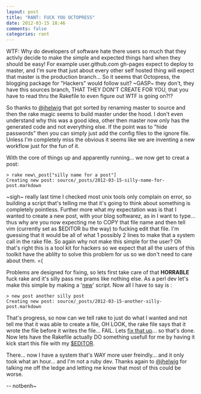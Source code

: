 ```yaml
---
layout: post
title: "RANT: FUCK YOU OCTOPRESS"
date: 2012-03-15 18:46
comments: false
categories: rant
---
```


WTF: Why do developers of software hate there users so much that they activly decide to make the simple and expected things hard when they should be easy! For example user.github.com gh-pages expect to deploy to master, and I'm sure that just about every other self hosted thing will expect that master is the production branch... So it seems that Octopress, the blogging package for "Hackers" would follow suit? ~GASP~ they don't, they have this sources branch, THAT THEY DON'T CREATE FOR YOU, that you have to read thru the Rakefile to even figure out WTF is going on?!?

So thanks to [@jhelwig](https://twitter.com/#!/jhelwig) that got sorted by renaming master to source and then the rake magic seems to build master under the hood. I don't even understand why this was a good idea, other then master now only has the generated code and not everything else. If the point was to "hide passwords" then you can simply just add the config files to the ignore file. Unless I'm completely miss the obvious it seems like we are inventing a new workflow just for the fun of it.

With the core of things up and apparently running... we now get to creat a post: 

    > rake new\_post["silly name for a post"] 
    Creating new post: source/_posts/2012-03-15-silly-name-for-post.markdown

~sigh~ really last time I checked most unix tools only complain on error, so building a script that's telling me that it's going to think about something is completely pointless. Further more what my expectation was is that I wanted to create a new post, with your blog softwarez, as in I want to type... thus why are you now expecting me to COPY that file name and then tell vim (currently set as $EDITOR bu the way) to fucking edit that file. I'm guessing that it would be all of what 1 possibly 2 lines to make that a system call in the rake file. So again why not make this simple for the user? Oh that's right this is a tool kit for hackers so we expect that all the users of this toolkit have the ablilty to solve this problem for us so we don't need to care about them. =(

Problems are designed for fixing, so lets first take care of that **HORRABLE** fuck rake and it's silly pass me prams like nothing else. As a perl dev let's make this simple by making a '[new](https://github.com/notbenh/notbenh.github.com/blob/source/new)' script. Now all I have to say is : 

    > new post another silly post
    Creating new post: source/_posts/2012-03-15-another-silly-post.markdown

That's progress, so now can we tell rake to just do what I wanted and not tell me that it was able to create a file, OH LOOK, the rake file says that it wrote the file before it writes the file... FAIL. Lets [fix that up](https://github.com/notbenh/octopress/commit/61701815ed97d2509264f4d00b9d2536d4d70cde)... so that's done. Now lets have the Rakefile actually DO something usefull for me by having it kick start this file with my [$EDITOR](https://github.com/notbenh/octopress/commit/c5c1e3ff88451efafd7d37a35e97206935aeccb2).

There... now I have a system that's WAY more user freindly... and it only took what an hour... and I'm not a ruby dev. Thanks again to [@jhelwig](https://twitter.com/#!/jhelwig) for talking me off the ledge and letting me know that most of this could be worse.

-- notbenh~


